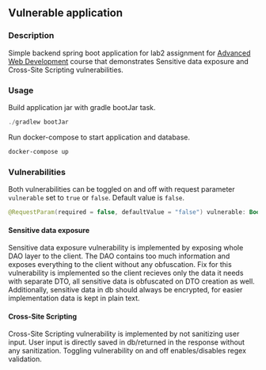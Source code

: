 ## Vulnerable application

### Description
Simple backend spring boot application for lab2 assignment for [Advanced Web Development](https://www.fer.unizg.hr/en/course/awd) course that demonstrates Sensitive data exposure and Cross-Site Scripting vulnerabilities.

### Usage
Build application jar with gradle bootJar task.
```kotlin
./gradlew bootJar
```

Run docker-compose to start application and database.
```bash
docker-compose up
```

### Vulnerabilities
Both vulnerabilities can be toggled on and off with request parameter `vulnerable` set to `true` or `false`. Default value is `false`.
```kotlin
@RequestParam(required = false, defaultValue = "false") vulnerable: Boolean
```

#### Sensitive data exposure
Sensitive data exposure vulnerability is implemented by exposing whole DAO layer to the client. The DAO contains too much information and exposes everything to the client without any obfuscation.
Fix for this vulnerability is implemented so the client recieves only the data it needs with separate DTO, all sensitive data is obfuscated on DTO creation as well.
Additionally, sensitive data in db should always be encrypted, for easier implementation data is kept in plain text.
#### Cross-Site Scripting 
Cross-Site Scripting vulnerability is implemented by not sanitizing user input. User input is directly saved in db/returned in the response without any sanitization. Toggling vulnerability on and off enables/disables regex validation.